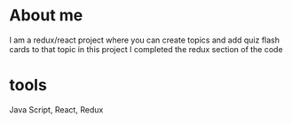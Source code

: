 # About me 
I am a redux/react project where you can create topics and add quiz flash cards to that topic
in this project I completed the redux section of the code 

# tools
Java Script, 
React,
Redux
